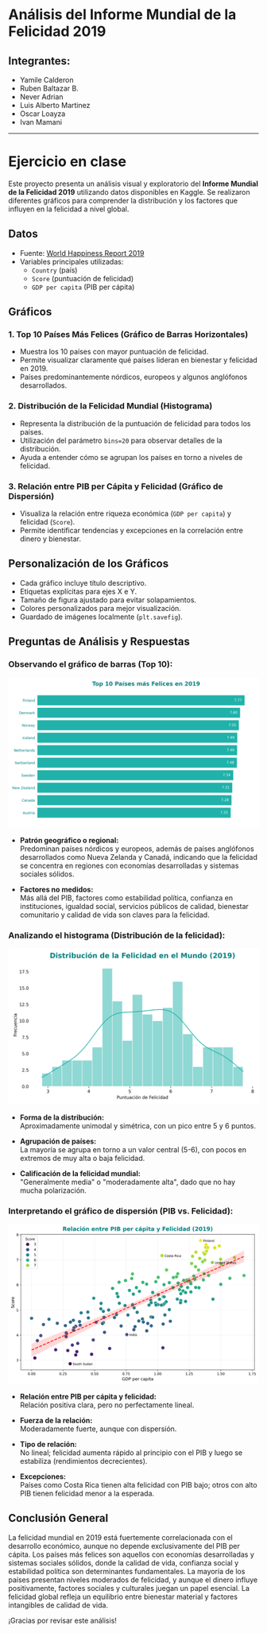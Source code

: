 # Análisis del Informe Mundial de la Felicidad 2019


## Integrantes:
- Yamile Calderon
- Ruben Baltazar B.
- Never Adrian
- Luis Alberto Martinez
- Oscar Loayza
- Ivan Mamani

---

# Ejercicio en clase
Este proyecto presenta un análisis visual y exploratorio del **Informe Mundial de la Felicidad 2019** utilizando datos disponibles en Kaggle. Se realizaron diferentes gráficos para comprender la distribución y los factores que influyen en la felicidad a nivel global.


## Datos

- Fuente: [World Happiness Report 2019](https://www.kaggle.com/datasets/unsdsn/world-happiness)
- Variables principales utilizadas:
  - `Country` (país)
  - `Score` (puntuación de felicidad)
  - `GDP per capita` (PIB per cápita)


## Gráficos

### 1. Top 10 Países Más Felices (Gráfico de Barras Horizontales)

- Muestra los 10 países con mayor puntuación de felicidad.
- Permite visualizar claramente qué países lideran en bienestar y felicidad en 2019.
- Países predominantemente nórdicos, europeos y algunos anglófonos desarrollados.

### 2. Distribución de la Felicidad Mundial (Histograma)

- Representa la distribución de la puntuación de felicidad para todos los países.
- Utilización del parámetro `bins=20` para observar detalles de la distribución.
- Ayuda a entender cómo se agrupan los países en torno a niveles de felicidad.

### 3. Relación entre PIB per Cápita y Felicidad (Gráfico de Dispersión)

- Visualiza la relación entre riqueza económica (`GDP per capita`) y felicidad (`Score`).
- Permite identificar tendencias y excepciones en la correlación entre dinero y bienestar.


## Personalización de los Gráficos

- Cada gráfico incluye título descriptivo.
- Etiquetas explícitas para ejes X e Y.
- Tamaño de figura ajustado para evitar solapamientos.
- Colores personalizados para mejor visualización.
- Guardado de imágenes localmente (`plt.savefig`).


## Preguntas de Análisis y Respuestas

### Observando el gráfico de barras (Top 10):

![alt text](sources/top10_paises_felices.png)

- **Patrón geográfico o regional:**  
  Predominan países nórdicos y europeos, además de países anglófonos desarrollados como Nueva Zelanda y Canadá, indicando que la felicidad se concentra en regiones con economías desarrolladas y sistemas sociales sólidos.

- **Factores no medidos:**  
  Más allá del PIB, factores como estabilidad política, confianza en instituciones, igualdad social, servicios públicos de calidad, bienestar comunitario y calidad de vida son claves para la felicidad.

### Analizando el histograma (Distribución de la felicidad):

![alt text](sources/hist_distribucion_felicidad.png)

- **Forma de la distribución:**  
  Aproximadamente unimodal y simétrica, con un pico entre 5 y 6 puntos.

- **Agrupación de países:**  
  La mayoría se agrupa en torno a un valor central (5-6), con pocos en extremos de muy alta o baja felicidad.

- **Calificación de la felicidad mundial:**  
  "Generalmente media" o "moderadamente alta", dado que no hay mucha polarización.

### Interpretando el gráfico de dispersión (PIB vs. Felicidad):

![alt text](sources/pib_vs_felicidad.png)

- **Relación entre PIB per cápita y felicidad:**  
  Relación positiva clara, pero no perfectamente lineal.

- **Fuerza de la relación:**  
  Moderadamente fuerte, aunque con dispersión.

- **Tipo de relación:**  
  No lineal; felicidad aumenta rápido al principio con el PIB y luego se estabiliza (rendimientos decrecientes).

- **Excepciones:**  
  Países como Costa Rica tienen alta felicidad con PIB bajo; otros con alto PIB tienen felicidad menor a la esperada.


## Conclusión General

La felicidad mundial en 2019 está fuertemente correlacionada con el desarrollo económico, aunque no depende exclusivamente del PIB per cápita. Los países más felices son aquellos con economías desarrolladas y sistemas sociales sólidos, donde la calidad de vida, confianza social y estabilidad política son determinantes fundamentales. La mayoría de los países presentan niveles moderados de felicidad, y aunque el dinero influye positivamente, factores sociales y culturales juegan un papel esencial. La felicidad global refleja un equilibrio entre bienestar material y factores intangibles de calidad de vida.


¡Gracias por revisar este análisis!

